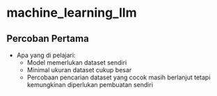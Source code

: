# machine_learning_llm

## Percoban Pertama
- Apa yang di pelajari:
    - Model memerlukan dataset sendiri
    - Minimal ukuran dataset cukup besar
    - Percobaan pencarian dataset yang cocok masih berlanjut tetapi kemungkinan diperlukan pembuatan sendiri